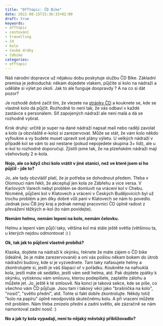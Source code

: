 ```yaml
---
title: "Offtopic: ČD Bike"
date: 2022-08-15T15:36:33+02:00
draft: true
keywords: 
- offtopic
- cestování
- travelling
- čd
- kolo
- české dráhy
- čdbike
categories:
- offtopic
---
```


Náš národní dopravce už nějakou dobu poskytuje službu ČD Bike. Základní premisa je jednoduchá: někam dojedete vlakem, půjčíte si kolo na nádraží a uděláte si výlet po okolí. Jak to ale funguje doopravdy ? A na co si dát pozor?
<!--more-->

Je rozhodě dobré začít tím, že vlezete na [stránky ČD](https://www.cd.cz/dalsi-sluzby/pujcovny-kol-cd-bike/default.htm) a kouknete se, kde se vlastně kolo dá půjčit. Rozhodně to není tak, že vás odbaví v každé zastávce s personálem. Síť zapojených nádraží ale není malá a dá se rozhodně vybrat.

Krok druhý: určitě je super na dané nádraží napsat mail nebo raději zavolat a kolo (a obzvláště e-kolo) si zarezervovat. Může se stát, že vám kolo někdo vyfoukne a vy budete muset upravit své plány výletu. U velkých nádraží v případě kol se vám to asi nestane (pokud nepojedete skupina 3+ lidí), ale u e-kol to rozhodně doporučuji. Zjistili jsme tak, že na plzeňském nádraží mají všehovšudy 2 e-kola.

**Nojo, ale co když chci kolo vrátit v jiné stanici, než ve které jsem si ho půjčil - jde to?**

Jo, ale tady obzvlášť platí, že je potřeba se dohodnout předem. Třeba v Olomouci nám řekli, že akceptují jen kola ze Zábřehu a vice versa. V Karlových Varech nebyl problém se domluvit na vrácení kol v Chebu. Nicméně, půjčení kol v Klatovech a vrácení v Českých Budějovicích byl už trochu problém a jen díky dobré vůli paní v Klatovech se nám to povedlo. Jednak jsou ČB jiný kraj a jednak nemají pracovníci ČD úplně radost z převážení těžkých e-kol (to nám povídejte).

**Nemám helmu, nemám lepení na kolo, nemám čelovku.**

Helmu a lepení vám půjčí taky, většina kol má stále ještě světla (většinou ta, u kterých nejdou odmontovat :) )

**Ok, tak jak to půjčení vlastně probíhá?**

Klasika, dojdete na nádraží k okýnku, řeknete že máte zájem o ČD bike (ideálně, že je máte zarezervované) a oni vás pošlou někam bokem do útrob nádražní budovy, kde si je vyzvednete. Tam taky nafasujete helmy a zkontrolujete si, jestli je váš šlapací oř v pořádku. Koukněte na nafouklá kola, jestli máte ok sedátko, jestli vám sedí helma, atd. Pak dojdete zpátky k okýnku, vytisknou vám smlouvu, kterou podepíšete, zaplatíte zálohu a můžete jet.
Jo, ještě k té smlouvě. Na konci je taková sekce, kde se píše, co všechno vám ČD půjčuje. Jsou tam i takový věci jako "brašnička na kolo", "nosič", "světlo přední", atd. Tohle si fakt dobře zkontrolujte. Někdy totiž "kolo na papíru" úplně neodpovídá skutečnému kolu. A při vracení můžete mít problém. Nám třeba zmizelo přední a zadní světlo, ale zázračně se nám namontoval zadní nosič :)

**No a jak ty kola vypadají, není to nějaký městský přibližovadlo?**

